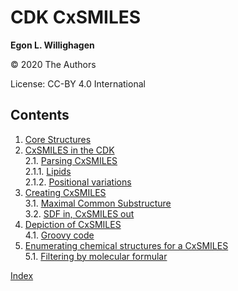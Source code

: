 # CDK CxSMILES

**Egon L. Willighagen**

© 2020 The Authors

License: CC-BY 4.0 International

## Contents

1. [Core Structures](intro.md) <br />
2. [CxSMILES in the CDK](parsing.md) <br />
2.1. [Parsing CxSMILES](parsing.md#parsing-cxsmiles) <br />
2.1.1. [Lipids](parsing.md#lipids) <br />
2.1.2. [Positional variations](parsing.md#positional-variations) <br />
3. [Creating CxSMILES](chapter2.md) <br />
3.1. [Maximal Common Substructure](chapter2.md#maximal-common-substructure) <br />
3.2. [SDF in, CxSMILES out](chapter2.md#sdf-in,-cxsmiles-out) <br />
4. [Depiction of CxSMILES](depict.md) <br />
4.1. [Groovy code](depict.md#groovy-code) <br />
5. [Enumerating chemical structures for a CxSMILES](enumeration.md) <br />
5.1. [Filtering by molecular formular](enumeration.md#filtering-by-molecular-formular) <br />

[Index](indexList.md) <br />
